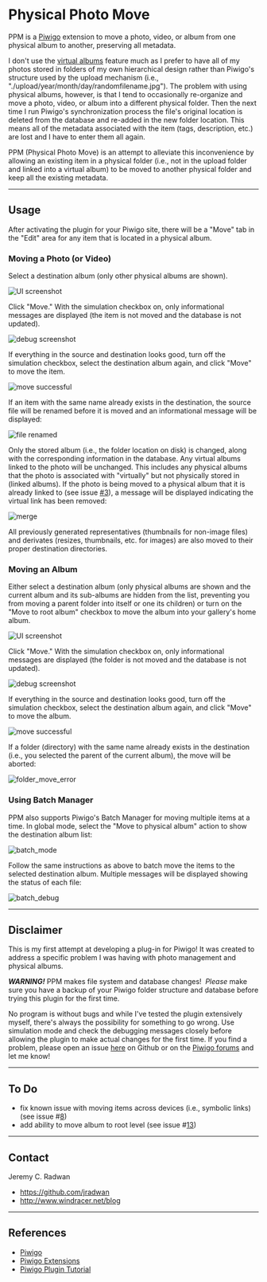 # Physical Photo Move
PPM is a [Piwigo](http://piwigo.org/) extension to move a photo, video, or album from one physical album to another, preserving all metadata.

I don't use the [virtual albums](http://piwigo.org/doc/doku.php?id=user_documentation:albums_management) feature much as I prefer to have all of my photos stored in folders of my own hierarchical design rather than Piwigo's structure used by the upload mechanism (i.e., "./upload/year/month/day/randomfilename.jpg"). The problem with using physical albums, however, is that I tend to occasionally re-organize and move a photo, video, or album into a different physical folder. Then the next time I run Piwigo's synchronization process the file's original location is deleted from the database and re-added in the new folder location. This means all of the metadata associated with the item (tags, description, etc.) are lost and I have to enter them all again.

PPM (Physical Photo Move) is an attempt to alleviate this inconvenience by allowing an existing item in a physical folder (i.e., not in the upload folder and linked into a virtual album) to be moved to another physical folder and keep all the existing metadata.

- - -
## Usage

After activating the plugin for your Piwigo site, there will be a "Move" tab in the "Edit" area for any item that is located in a physical album.

### Moving a Photo (or Video)

Select a destination album (only other physical albums are shown).

![UI screenshot](https://github.com/jradwan/Piwigo-physical_photo_move/raw/master/resources/ppm-main-ui-file.jpg)

Click "Move." With the simulation checkbox on, only informational messages are displayed (the item is not moved and the database is not updated). 

![debug screenshot](https://github.com/jradwan/Piwigo-physical_photo_move/raw/master/resources/ppm-debug-info-file.jpg)

If everything in the source and destination looks good, turn off the simulation checkbox, select the destination album again, and click "Move" to move the item.

![move successful](https://github.com/jradwan/Piwigo-physical_photo_move/raw/master/resources/ppm-moved-file.jpg)

If an item with the same name already exists in the destination, the source file will be renamed before it is moved and an informational message will be displayed:

![file renamed](https://github.com/jradwan/Piwigo-physical_photo_move/raw/master/resources/ppm-rename.jpg)

Only the stored album (i.e., the folder location on disk) is changed, along with the corresponding information in the database. Any virtual albums linked to the photo will be unchanged. This includes any physical albums that the photo is associated with "virtually" but not physically stored in (linked albums). If the photo is being moved to a physical album that it is already linked to (see issue [#3](https://github.com/jradwan/Piwigo-physical_photo_move/issues/3)), a message will be displayed indicating the virtual link has been removed:

![merge](https://github.com/jradwan/Piwigo-physical_photo_move/raw/master/resources/ppm-virtual-merge.jpg)

All previously generated representatives (thumbnails for non-image files) and derivates (resizes, thumbnails, etc. for images) are also moved to their proper destination directories.

### Moving an Album

Either select a destination album (only physical albums are shown and the current album and its sub-albums are hidden from the list, preventing you from moving a parent folder into itself or one its children) or turn on the "Move to root album" checkbox to move the album into your gallery's home album.

![UI screenshot](https://github.com/jradwan/Piwigo-physical_photo_move/raw/master/resources/ppm-main-ui-folder.jpg)

Click "Move." With the simulation checkbox on, only informational messages are displayed (the folder is not moved and the database is not updated). 

![debug screenshot](https://github.com/jradwan/Piwigo-physical_photo_move/raw/master/resources/ppm-debug-info-folder.jpg)

If everything in the source and destination looks good, turn off the simulation checkbox, select the destination album again, and click "Move" to move the album.

![move successful](https://github.com/jradwan/Piwigo-physical_photo_move/raw/master/resources/ppm-moved-folder.jpg)

If a folder (directory) with the same name already exists in the destination (i.e., you selected the parent of the current album), the move will be aborted:

![folder_move_error](https://github.com/jradwan/Piwigo-physical_photo_move/raw/master/resources/ppm-folder-error.jpg)

### Using Batch Manager

PPM also supports Piwigo's Batch Manager for moving multiple items at a time. In global mode, select the "Move to physical album" action to show the destination album list:

![batch_mode](https://github.com/jradwan/Piwigo-physical_photo_move/raw/master/resources/ppm-batch-ui.jpg)

Follow the same instructions as above to batch move the items to the selected destination album. Multiple messages will be displayed showing the status of each file:

![batch_debug](https://github.com/jradwan/Piwigo-physical_photo_move/raw/master/resources/ppm-batch-debug-info.jpg)

- - -
## Disclaimer

This is my first attempt at developing a plug-in for Piwigo! It was created to address a specific problem I was having with photo management and physical albums. 

***WARNING!*** PPM makes file system and database changes!  _Please_ make sure you have a backup of your Piwigo folder structure and database before trying this plugin for the first time. 

No program is without bugs and while I've tested the plugin extensively myself, there's always the possibility for something to go wrong. Use simulation mode and check the debugging messages closely before allowing the plugin to make actual changes for the first time. If you find a problem, please open an issue [here](https://github.com/jradwan/Piwigo-physical_photo_move/issues) on Github or on the [Piwigo forums](http://piwigo.org/forum/) and let me know!

- - -
## To Do

- fix known issue with moving items across devices (i.e., symbolic links) (see issue #[8](https://github.com/jradwan/Piwigo-physical_photo_move/issues/8))
- add ability to move album to root level (see issue #[13](https://github.com/jradwan/Piwigo-physical_photo_move/issues/13))

- - -
## Contact

Jeremy C. Radwan

- https://github.com/jradwan
- http://www.windracer.net/blog

- - -
## References

- [Piwigo](http://piwigo.org/)
- [Piwigo Extensions](http://piwigo.org/ext/)
- [Piwigo Plugin Tutorial](http://piwigo.org/doc/doku.php?id=dev:extensions:plugin_tutorial1)
